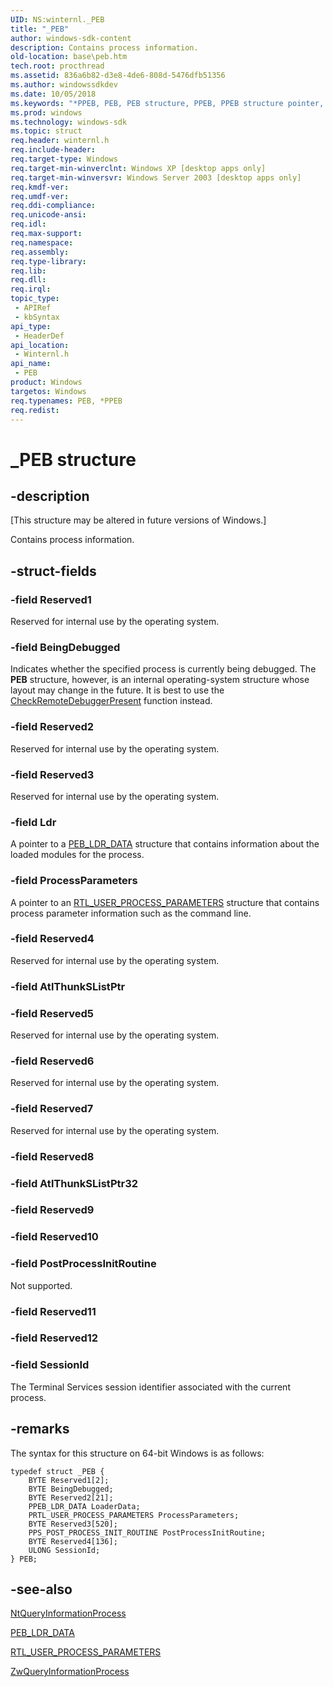 ```yaml
---
UID: NS:winternl._PEB
title: "_PEB"
author: windows-sdk-content
description: Contains process information.
old-location: base\peb.htm
tech.root: procthread
ms.assetid: 836a6b82-d3e8-4de6-808d-5476dfb51356
ms.author: windowssdkdev
ms.date: 10/05/2018
ms.keywords: "*PPEB, PEB, PEB structure, PPEB, PPEB structure pointer, _PEB, base.peb, winternl/PEB, winternl/PPEB"
ms.prod: windows
ms.technology: windows-sdk
ms.topic: struct
req.header: winternl.h
req.include-header: 
req.target-type: Windows
req.target-min-winverclnt: Windows XP [desktop apps only]
req.target-min-winversvr: Windows Server 2003 [desktop apps only]
req.kmdf-ver: 
req.umdf-ver: 
req.ddi-compliance: 
req.unicode-ansi: 
req.idl: 
req.max-support: 
req.namespace: 
req.assembly: 
req.type-library: 
req.lib: 
req.dll: 
req.irql: 
topic_type:
 - APIRef
 - kbSyntax
api_type:
 - HeaderDef
api_location:
 - Winternl.h
api_name:
 - PEB
product: Windows
targetos: Windows
req.typenames: PEB, *PPEB
req.redist: 
---
```


# _PEB structure


## -description


<p class="CCE_Message">[This structure may be altered in future versions of Windows.]

Contains process information.


## -struct-fields




### -field Reserved1

Reserved for internal use by the operating system.


### -field BeingDebugged

Indicates whether the specified process is currently being debugged. The <b>PEB</b> structure, however, is an internal operating-system structure whose layout may change in the future. It is best to use the <a href="https://msdn.microsoft.com/e7eb2d48-4ef3-4708-8895-2bc33d2c3e91">CheckRemoteDebuggerPresent</a> function instead.


### -field Reserved2

Reserved for internal use by the operating system.


### -field Reserved3

Reserved for internal use by the operating system.


### -field Ldr

A pointer to a <a href="https://msdn.microsoft.com/2e03b513-5c03-4436-99f8-3a6d3a45aff2">PEB_LDR_DATA</a> structure that contains information about the loaded modules for the process.


### -field ProcessParameters

A pointer to an <a href="https://msdn.microsoft.com/e736aefa-9945-4526-84d8-adb6e82b9991">RTL_USER_PROCESS_PARAMETERS</a> structure that contains process parameter information such as the command line.


### -field Reserved4

Reserved for internal use by the operating system.


### -field AtlThunkSListPtr

 


### -field Reserved5

Reserved for internal use by the operating system.


### -field Reserved6

Reserved for internal use by the operating system.


### -field Reserved7

Reserved for internal use by the operating system.


### -field Reserved8

 


### -field AtlThunkSListPtr32

 


### -field Reserved9

 


### -field Reserved10

 


### -field PostProcessInitRoutine

Not supported.


### -field Reserved11

 


### -field Reserved12

 


### -field SessionId

The Terminal Services session identifier associated with the current process.


## -remarks



The syntax for this structure on 64-bit Windows is as follows:

<pre class="syntax" xml:space="preserve"><code>typedef struct _PEB {
    BYTE Reserved1[2];
    BYTE BeingDebugged;
    BYTE Reserved2[21];
    PPEB_LDR_DATA LoaderData;
    PRTL_USER_PROCESS_PARAMETERS ProcessParameters;
    BYTE Reserved3[520];
    PPS_POST_PROCESS_INIT_ROUTINE PostProcessInitRoutine;
    BYTE Reserved4[136];
    ULONG SessionId;
} PEB;</code></pre>



## -see-also




<a href="https://msdn.microsoft.com/0eae7899-c40b-4a5f-9e9c-adae021885e7">NtQueryInformationProcess</a>



<a href="https://msdn.microsoft.com/2e03b513-5c03-4436-99f8-3a6d3a45aff2">PEB_LDR_DATA</a>



<a href="https://msdn.microsoft.com/e736aefa-9945-4526-84d8-adb6e82b9991">RTL_USER_PROCESS_PARAMETERS</a>



<a href="https://msdn.microsoft.com/c36c023f-7f9a-4ba5-a41f-f2f755a24eb6">ZwQueryInformationProcess</a>
 

 

